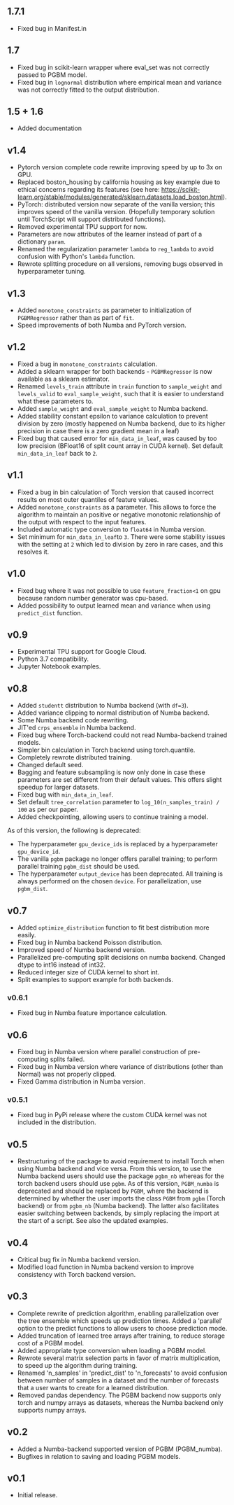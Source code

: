 ## 1.7.1 ##
* Fixed bug in Manifest.in 

## 1.7 ##
* Fixed bug in scikit-learn wrapper where eval_set was not correctly passed to PGBM model.
* Fixed bug in `lognormal` distribution where empirical mean and variance was not correctly fitted to the output distribution.

## 1.5 + 1.6 ##
* Added documentation

## v1.4 ##
* Pytorch version complete code rewrite improving speed by up to 3x on GPU. 
* Replaced boston_housing by california housing as key example due to ethical concerns regarding its features (see here: https://scikit-learn.org/stable/modules/generated/sklearn.datasets.load_boston.html).
* PyTorch: distributed version now separate of the vanilla version; this improves speed of the vanilla version. (Hopefully temporary solution until TorchScript will support distributed functions).
* Removed experimental TPU support for now.
* Parameters are now attributes of the learner instead of part of a dictionary `param`.
* Renamed the regularization parameter `lambda` to `reg_lambda` to avoid confusion with Python's `lambda` function.
* Rewrote splitting procedure on all versions, removing bugs observed in hyperparameter tuning.

## v1.3 ##
* Added `monotone_constraints` as parameter to initialization of `PGBMRegressor` rather than as part of `fit`.
* Speed improvements of both Numba and PyTorch version.

## v1.2 ##
* Fixed a bug in `monotone_constraints` calculation.
* Added a sklearn wrapper for both backends - `PGBMRegressor` is now available as a sklearn estimator.
* Renamed `levels_train` attribute in `train` function to `sample_weight` and `levels_valid` to `eval_sample_weight`, such that it is easier to understand what these parameters to.
* Added `sample_weight` and `eval_sample_weight` to Numba backend.
* Added stability constant epsilon to variance calculation to prevent division by zero (mostly happened on Numba backend, due to its higher precision in case there is a zero gradient mean in a leaf)
* Fixed bug that caused error for `min_data_in_leaf`, was caused by too low precision (BFloat16 of split count array in CUDA kernel). Set default `min_data_in_leaf` back to `2`.

## v1.1 ##
* Fixed a bug in bin calculation of Torch version that caused incorrect results on most outer quantiles of feature values.
* Added `monotone_constraints` as a parameter. This allows to force the algorithm to maintain an positive or negative monotonic relationship of the output with respect to the input features.
* Included automatic type conversion to `float64` in Numba version.
* Set minimum for `min_data_in_leaf`to `3`. There were some stability issues with the setting at `2` which led to division by zero in rare cases, and this resolves it.

## v1.0 ##
* Fixed bug where it was not possible to use `feature_fraction<1` on gpu because random number generator was cpu-based.
* Added possibility to output learned mean and variance when using `predict_dist` function.

## v0.9 ##
* Experimental TPU support for Google Cloud.
* Python 3.7 compatibility.
* Jupyter Notebook examples.

## v0.8 ##
* Added `studentt` distribution to Numba backend (with `df=3`).
* Added variance clipping to normal distribution of Numba backend.
* Some Numba backend code rewriting.
* JIT'ed `crps_ensemble` in Numba backend.
* Fixed bug where Torch-backend could not read Numba-backend trained models.
* Simpler bin calculation in Torch backend using torch.quantile.
* Completely rewrote distributed training. 
* Changed default seed.
* Bagging and feature subsampling is now only done in case these parameters are set different from their default values. This offers slight speedup for larger datasets.
* Fixed bug with `min_data_in_leaf`.
* Set default `tree_correlation` parameter to `log_10(n_samples_train) / 100` as per our paper.
* Added checkpointing, allowing users to continue training a model.

As of this version, the following is deprecated:
* The hyperparameter `gpu_device_ids` is replaced by a hyperparameter `gpu_device_id`.
* The vanilla `pgbm` package no longer offers parallel training; to perform parallel training `pgbm_dist` should be used.
* The hyperparameter `output_device` has been deprecated. All training is always performed on the chosen `device`. For parallelization, use `pgbm_dist`. 

## v0.7 ##
* Added `optimize_distribution` function to fit best distribution more easily.
* Fixed bug in Numba backend Poisson distribution.
* Improved speed of Numba backend version.
* Parallelized pre-computing split decisions on numba backend. Changed dtype to int16 instead of int32.
* Reduced integer size of CUDA kernel to short int.
* Split examples to support example for both backends.

### v0.6.1 ###
* Fixed bug in Numba feature importance calculation.

## v0.6 ##
* Fixed bug in Numba version where parallel construction of pre-computing splits failed.
* Fixed bug in Numba version where variance of distributions (other than Normal) was not properly clipped.
* Fixed Gamma distribution in Numba version.

### v0.5.1 ###
* Fixed bug in PyPi release where the custom CUDA kernel was not included in the distribution.

## v0.5 ##
* Restructuring of the package to avoid requirement to install Torch when using Numba backend and vice versa. From this version, to use the Numba backend users should use the package `pgbm_nb` whereas for the torch backend users should use `pgbm`. As of this version, `PGBM_numba` is deprecated and should be replaced by `PGBM`, where the backend is determined by whether the user imports the class `PGBM` from `pgbm` (Torch backend) or from `pgbm_nb` (Numba backend). The latter also facilitates easier switching between backends, by simply replacing the import at the start of a script. See also the updated examples.

## v0.4 ##
* Critical bug fix in Numba backend version.
* Modified load function in Numba backend version to improve consistency with Torch backend version.

## v0.3 ##
* Complete rewrite of prediction algorithm, enabling parallelization over the tree ensemble which speeds up prediction times. Added a 'parallel' option to the predict functions to allow users to choose prediction mode.
* Added truncation of learned tree arrays after training, to reduce storage cost of a PGBM model.
* Added appropriate type conversion when loading a PGBM model.
* Rewrote several matrix selection parts in favor of matrix multiplication, to speed up the algorithm during training.
* Renamed 'n_samples' in 'predict_dist' to 'n_forecasts' to avoid confusion between number of samples in a dataset and the number of forecasts that a user wants to create for a learned distribution.
* Removed pandas dependency. The PGBM backend now supports only torch and numpy arrays as datasets, whereas the Numba backend only supports numpy arrays.

## v0.2 ##
* Added a Numba-backend supported version of PGBM (PGBM_numba).
* Bugfixes in relation to saving and loading PGBM models.

## v0.1 ##
* Initial release.